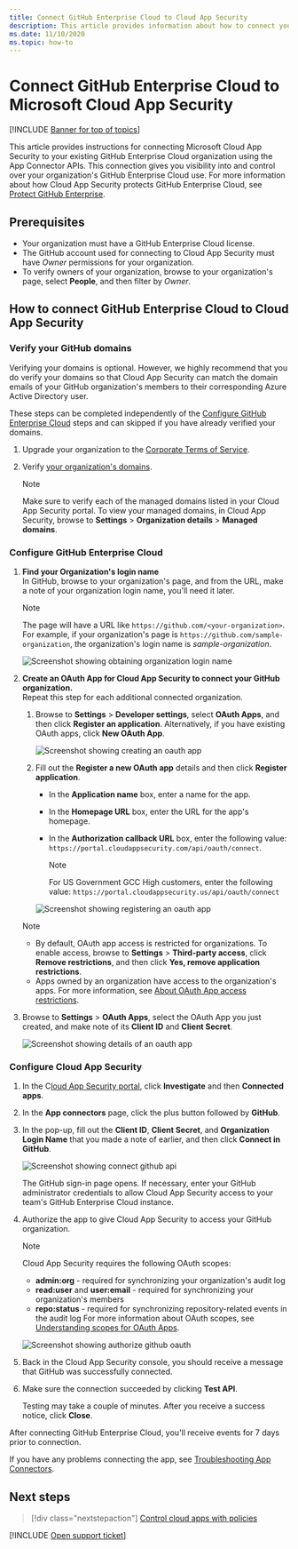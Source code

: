 ```yaml
---
title: Connect GitHub Enterprise Cloud to Cloud App Security
description: This article provides information about how to connect your GitHub Enterprise Cloud app to Cloud App Security using the API connector  for visibility and control over use.
ms.date: 11/10/2020
ms.topic: how-to
---
```

# Connect GitHub Enterprise Cloud to Microsoft Cloud App Security

[!INCLUDE [Banner for top of topics](includes/banner.md)]

This article provides instructions for connecting Microsoft Cloud App Security to your existing GitHub Enterprise Cloud organization using the App Connector APIs. This connection gives you visibility into and control over your organization's GitHub Enterprise Cloud use. For more information about how Cloud App Security protects GitHub Enterprise Cloud, see [Protect GitHub Enterprise](protect-github.md).

## Prerequisites

- Your organization must have a GitHub Enterprise Cloud license.
- The GitHub account used for connecting to Cloud App Security must have *Owner* permissions for your organization.
- To verify owners of your organization, browse to your organization's page, select **People**, and then filter by *Owner*.

## How to connect GitHub Enterprise Cloud to Cloud App Security

### Verify your GitHub domains

Verifying your domains is optional. However, we highly recommend that you do verify your domains so that Cloud App Security can match the domain emails of your GitHub organization's members to their corresponding Azure Active Directory user.

These steps can be completed independently of the [Configure GitHub Enterprise Cloud](#configure-github-enterprise-cloud) steps and can skipped if you have already verified your domains.

1. Upgrade your organization to the [Corporate Terms of Service](https://help.github.com/en/github/setting-up-and-managing-organizations-and-teams/upgrading-to-the-corporate-terms-of-service).
1. Verify [your organization's domains](https://help.github.com/en/github/setting-up-and-managing-organizations-and-teams/verifying-your-organizations-domain).

    > [!NOTE]
    > Make sure to verify each of the managed domains listed in your Cloud App Security portal. To view your managed domains, in Cloud App Security, browse to **Settings** > **Organization details** > **Managed domains**.

### Configure GitHub Enterprise Cloud

1. **Find your Organization's login name**  
In GitHub, browse to your organization's page, and from the URL, make a note of your organization login name, you'll need it later.

    > [!NOTE]
    > The page will have a URL like `https://github.com/<your-organization>`. For example, if your organization's page is `https://github.com/sample-organization`, the organization's login name is *sample-organization*.

    ![Screenshot showing obtaining organization login name](media/connect-github-org-login-name.png)

1. **Create an OAuth App for Cloud App Security to connect your GitHub organization.**  
Repeat this step for each additional connected organization.

    1. Browse to **Settings** > **Developer settings**, select  **OAuth Apps**, and then click **Register an application**. Alternatively, if you have existing OAuth apps, click **New OAuth App**.

        ![Screenshot showing creating an oauth app](media/connect-github-create-oauth-app.png)

    1. Fill out the **Register a new OAuth app** details and then click **Register application**.
        - In the **Application name** box, enter a name for the app.
        - In the **Homepage URL** box, enter the URL for the app's homepage.
        - In the **Authorization callback URL** box, enter the following value: `https://portal.cloudappsecurity.com/api/oauth/connect`.

            > [!NOTE]
            > For US Government GCC High customers, enter the following value: `https://portal.cloudappsecurity.us/api/oauth/connect`

        ![Screenshot showing registering an oauth app](media/connect-github-register-oauth-app.png)

    > [!NOTE]
    >
    > - By default, OAuth app access is restricted for organizations. To enable access, browse to **Settings** > **Third-party access**, click **Remove restrictions**, and then click **Yes, remove application restrictions**.
    > - Apps owned by an organization have access to the organization's apps. For more information, see [About OAuth App access restrictions](https://help.github.com/en/github/setting-up-and-managing-organizations-and-teams/about-oauth-app-access-restrictions).

1. Browse to **Settings** > **OAuth Apps**, select the OAuth App you just created, and make note of its **Client ID** and **Client Secret**.

    ![Screenshot showing details of an oauth app](media/connect-github-oauth-app-details.png)

### Configure Cloud App Security

1. In the C[loud App Security portal](https://portal.cloudappsecurity.com/), click **Investigate** and then **Connected apps**.

1. In the **App connectors** page, click the plus button followed by **GitHub**.

1. In the pop-up, fill out the **Client ID**, **Client Secret**, and **Organization Login Name** that you made a note of earlier, and then click **Connect in GitHub**.

    ![Screenshot showing connect github api](media/connect-github-connect-app.png)

    The GitHub sign-in page opens. If necessary, enter your GitHub administrator credentials to allow Cloud App Security access to your team's GitHub Enterprise Cloud instance.

1. Authorize the app to give Cloud App Security to access your GitHub organization.

    > [!NOTE]
    > Cloud App Security requires the following OAuth scopes:
    >
    > - **admin:org** - required for synchronizing your organization's audit log
    > - **read:user** and **user:email** - required for synchronizing your organization's members
    > - **repo:status** - required for synchronizing repository-related events in the audit log
    > For more information about OAuth scopes, see [Understanding scopes for OAuth Apps](https://developer.github.com/apps/building-oauth-apps/understanding-scopes-for-oauth-apps/).

    ![Screenshot showing authorize github oauth](media/connect-github-authorize-app.png)

1. Back in the Cloud App Security console, you should receive a message that GitHub was successfully connected.

1. Make sure the connection succeeded by clicking **Test API**.

    Testing may take a couple of minutes. After you receive a success notice, click **Close**.

After connecting GitHub Enterprise Cloud, you'll receive events for 7 days prior to connection.

If you have any problems connecting the app, see [Troubleshooting App Connectors](troubleshooting-api-connectors-using-error-messages.md).

## Next steps

> [!div class="nextstepaction"]
> [Control cloud apps with policies](control-cloud-apps-with-policies.md)

[!INCLUDE [Open support ticket](includes/support.md)]
